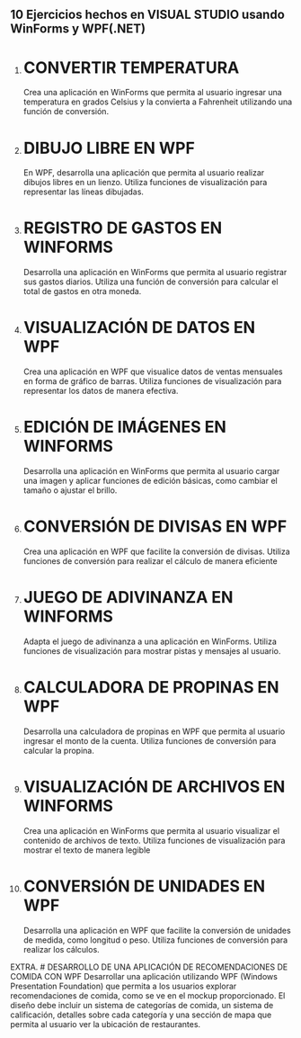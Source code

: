 ## 10 Ejercicios hechos en VISUAL STUDIO usando WinForms y WPF(.NET)

1. # CONVERTIR TEMPERATURA
    Crea una aplicación en WinForms que permita al usuario ingresar una temperatura en grados Celsius y la convierta a Fahrenheit utilizando una función de conversión.

2. # DIBUJO LIBRE EN WPF
    En WPF, desarrolla una aplicación que permita al usuario realizar dibujos libres en un lienzo. Utiliza funciones de visualización para representar las líneas dibujadas.

3. # REGISTRO DE GASTOS EN WINFORMS
    Desarrolla una aplicación en WinForms que permita al usuario registrar sus gastos diarios. Utiliza una función de conversión para calcular el total de gastos en otra moneda.

4. # VISUALIZACIÓN DE DATOS EN WPF
    Crea una aplicación en WPF que visualice datos de ventas mensuales en forma de gráfico de barras. Utiliza funciones de visualización para representar los datos de manera efectiva.

5. # EDICIÓN DE IMÁGENES EN WINFORMS
    Desarrolla una aplicación en WinForms que permita al usuario cargar una imagen y aplicar funciones de edición básicas, como cambiar el tamaño o ajustar el brillo. 

6. # CONVERSIÓN DE DIVISAS EN WPF
    Crea una aplicación en WPF que facilite la conversión de divisas. Utiliza funciones de conversión para realizar el cálculo de manera eficiente

7. # JUEGO DE ADIVINANZA EN WINFORMS
    Adapta el juego de adivinanza a una aplicación en WinForms. Utiliza funciones de visualización para mostrar pistas y mensajes al usuario.

8. # CALCULADORA DE PROPINAS EN WPF
    Desarrolla una calculadora de propinas en WPF que permita al usuario ingresar el monto de la cuenta. Utiliza funciones de conversión para calcular la propina.

9. # VISUALIZACIÓN DE ARCHIVOS EN WINFORMS
    Crea una aplicación en WinForms que permita al usuario visualizar el contenido de archivos de texto. Utiliza funciones de visualización para mostrar el texto de manera legible

10. # CONVERSIÓN DE UNIDADES EN WPF
    Desarrolla una aplicación en WPF que facilite la conversión de unidades de medida, como longitud o peso. Utiliza funciones de conversión para realizar los cálculos.

EXTRA. # DESARROLLO DE UNA APLICACIÓN DE RECOMENDACIONES DE COMIDA CON WPF 
    Desarrollar una aplicación utilizando WPF (Windows Presentation Foundation) que permita a los usuarios explorar recomendaciones de comida, como se ve en el mockup proporcionado. El diseño debe incluir un sistema de categorías de comida, un sistema de calificación, detalles sobre cada categoría y una sección de mapa que permita al usuario ver la ubicación de restaurantes.
